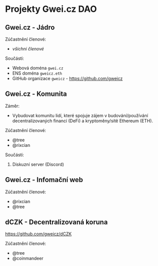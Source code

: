 # Projekty Gwei.cz DAO

## Gwei.cz - Jádro

Zúčastnění členové:
* *všichni členové*

Součásti:
* Webová doména `gwei.cz`
* ENS doména `gweicz.eth`
* GitHub organizace `gweicz` - https://github.com/gweicz


## Gwei.cz - Komunita
Záměr:
* Vybudovat komunitu lidí, které spojuje zájem v budování/používání decentralizovaných financí (DeFi) a kryptoměny/sítě Ethereum (ETH).

Zúčastnění členové:
* @tree
* @rixcian  

Součásti:
1. Diskuzní server (Discord)


## Gwei.cz - Infomační web
Zúčastnění členové:
* @rixcian
* @tree


## dCZK - Decentralizovaná koruna
https://github.com/gweicz/dCZK

Zúčastnění členové:
* @tree
* @coinmandeer
  
